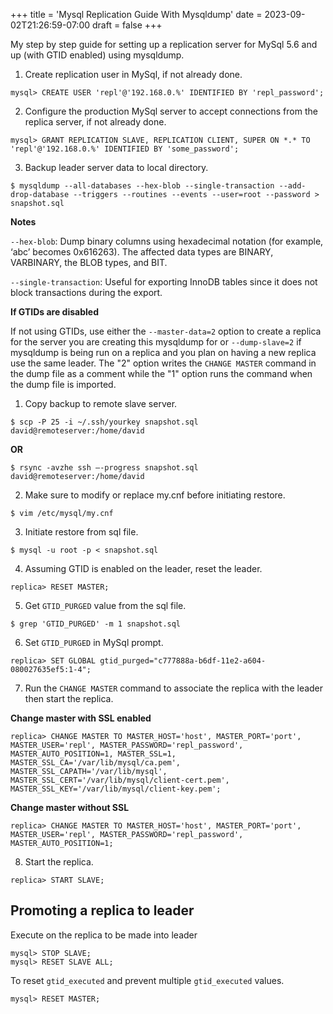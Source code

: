 +++
title = 'Mysql Replication Guide With Mysqldump'
date = 2023-09-02T21:26:59-07:00
draft = false
+++

My step by step guide for setting up a replication server for MySql 5.6 and up (with GTID enabled) using mysqldump.

1. Create replication user in MySql, if not already done.

`mysql> CREATE USER 'repl'@'192.168.0.%' IDENTIFIED BY 'repl_password';`
 
2. Configure the production MySql server to accept connections from the replica server, if not already done.

`mysql> GRANT REPLICATION SLAVE, REPLICATION CLIENT, SUPER ON *.* TO 'repl'@'192.168.0.%' IDENTIFIED BY 'some_password';`
 
3. Backup leader server data to local directory.

`$ mysqldump --all-databases --hex-blob --single-transaction --add-drop-database --triggers --routines --events --user=root --password > snapshot.sql`

**Notes**

`--hex-blob`: Dump binary columns using hexadecimal notation (for example, ‘abc’ becomes 0x616263). The affected data types are BINARY, VARBINARY, the BLOB types, and BIT.

`--single-transaction`: Useful for exporting InnoDB tables since it does not block transactions during the export.
 

**If GTIDs are disabled**

If not using GTIDs, use either the `--master-data=2` option to create a replica for the server you are creating this mysqldump for or `--dump-slave=2` if mysqldump is being run on a replica and you plan on having a new replica use the same leader. The "2" option writes the `CHANGE MASTER` command in the dump file as a comment while the "1" option runs the command when the dump file is imported.

1. Copy backup to remote slave server.

`$ scp -P 25 -i ~/.ssh/yourkey snapshot.sql david@remoteserver:/home/david`

**OR**

`$ rsync -avzhe ssh –-progress snapshot.sql david@remoteserver:/home/david`
 
2. Make sure to modify or replace my.cnf before initiating restore.

`$ vim /etc/mysql/my.cnf`

3. Initiate restore from sql file.

`$ mysql -u root -p < snapshot.sql`

4. Assuming GTID is enabled on the leader, reset the leader.

`replica> RESET MASTER;`

5. Get `GTID_PURGED` value from the sql file.

`$ grep 'GTID_PURGED' -m 1 snapshot.sql`

6. Set `GTID_PURGED` in MySql prompt.

`replica> SET GLOBAL gtid_purged="c777888a-b6df-11e2-a604-080027635ef5:1-4";`

7. Run the `CHANGE MASTER` command to associate the replica with the leader then start the replica.

**Change master with SSL enabled**

`replica> CHANGE MASTER TO MASTER_HOST='host', MASTER_PORT='port', MASTER_USER='repl', MASTER_PASSWORD='repl_password', MASTER_AUTO_POSITION=1, MASTER_SSL=1, MASTER_SSL_CA='/var/lib/mysql/ca.pem', MASTER_SSL_CAPATH='/var/lib/mysql', MASTER_SSL_CERT='/var/lib/mysql/client-cert.pem', MASTER_SSL_KEY='/var/lib/mysql/client-key.pem';`

**Change master without SSL**

`replica> CHANGE MASTER TO MASTER_HOST='host', MASTER_PORT='port', MASTER_USER='repl', MASTER_PASSWORD='repl_password', MASTER_AUTO_POSITION=1;`

8. Start the replica.

`replica> START SLAVE;`
 

## Promoting a replica to leader

Execute on the replica to be made into leader
```
mysql> STOP SLAVE;
mysql> RESET SLAVE ALL;
```

To reset `gtid_executed` and prevent multiple `gtid_executed` values.

`mysql> RESET MASTER;`